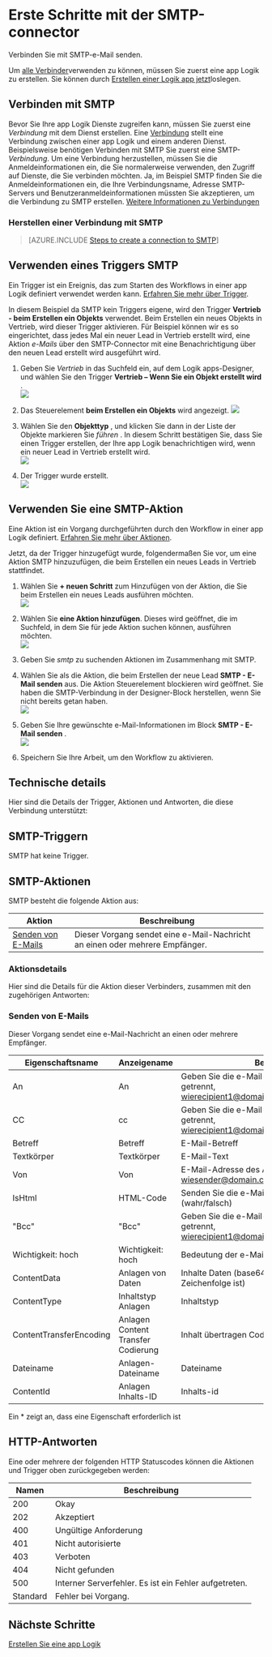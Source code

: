 <properties
pageTitle="SMTP | Microsoft Azure"
description="Erstellen Sie Logik apps mit Azure-App-Dienst an. Verbinden Sie mit SMTP-e-Mail senden."
services="logic-apps"   
documentationCenter=".net,nodejs,java"  
authors="msftman"   
manager="erikre"    
editor=""
tags="connectors" />

<tags
ms.service="app-service-logic"
ms.devlang="multiple"
ms.topic="article"
ms.tgt_pltfrm="na"
ms.workload="integration"
ms.date="07/15/2016"
ms.author="deonhe"/>

# <a name="get-started-with-the-smtp-connector"></a>Erste Schritte mit der SMTP-connector

Verbinden Sie mit SMTP-e-Mail senden.

Um [alle Verbinder](./apis-list.md)verwenden zu können, müssen Sie zuerst eine app Logik zu erstellen. Sie können durch [Erstellen einer Logik app jetzt](../app-service-logic/app-service-logic-create-a-logic-app.md)loslegen.

## <a name="connect-to-smtp"></a>Verbinden mit SMTP

Bevor Sie Ihre app Logik Dienste zugreifen kann, müssen Sie zuerst eine *Verbindung* mit dem Dienst erstellen. Eine [Verbindung](./connectors-overview.md) stellt eine Verbindung zwischen einer app Logik und einem anderen Dienst. Beispielsweise benötigen Verbinden mit SMTP Sie zuerst eine SMTP- *Verbindung*. Um eine Verbindung herzustellen, müssen Sie die Anmeldeinformationen ein, die Sie normalerweise verwenden, den Zugriff auf Dienste, die Sie verbinden möchten. Ja, im Beispiel SMTP finden Sie die Anmeldeinformationen ein, die Ihre Verbindungsname, Adresse SMTP-Servers und Benutzeranmeldeinformationen müssten Sie akzeptieren, um die Verbindung zu SMTP erstellen. [Weitere Informationen zu Verbindungen]()  

### <a name="create-a-connection-to-smtp"></a>Herstellen einer Verbindung mit SMTP

>[AZURE.INCLUDE [Steps to create a connection to SMTP](../../includes/connectors-create-api-smtp.md)]

## <a name="use-an-smtp-trigger"></a>Verwenden eines Triggers SMTP

Ein Trigger ist ein Ereignis, das zum Starten des Workflows in einer app Logik definiert verwendet werden kann. [Erfahren Sie mehr über Trigger](../app-service-logic/app-service-logic-what-are-logic-apps.md#logic-app-concepts).

In diesem Beispiel da SMTP kein Triggers eigene, wird den Trigger **Vertrieb - beim Erstellen ein Objekts** verwendet. Beim Erstellen ein neues Objekts in Vertrieb, wird dieser Trigger aktivieren. Für Beispiel können wir es so eingerichtet, dass jedes Mal ein neuer Lead in Vertrieb erstellt wird, eine Aktion *e-Mails* über den SMTP-Connector mit eine Benachrichtigung über den neuen Lead erstellt wird ausgeführt wird.

1. Geben Sie *Vertrieb* in das Suchfeld ein, auf dem Logik apps-Designer, und wählen Sie den Trigger **Vertrieb – Wenn Sie ein Objekt erstellt wird** .  
 ![](../../includes/media/connectors-create-api-salesforce/trigger-1.png)  

2. Das Steuerelement **beim Erstellen ein Objekts** wird angezeigt.
 ![](../../includes/media/connectors-create-api-salesforce/trigger-2.png)  

3. Wählen Sie den **Objekttyp** , und klicken Sie dann in der Liste der Objekte markieren Sie *führen* . In diesem Schritt bestätigen Sie, dass Sie einen Trigger erstellen, der Ihre app Logik benachrichtigen wird, wenn ein neuer Lead in Vertrieb erstellt wird.  
 ![](../../includes/media/connectors-create-api-salesforce/trigger3.png)  

4. Der Trigger wurde erstellt.  
 ![](../../includes/media/connectors-create-api-salesforce/trigger-4.png)  

## <a name="use-an-smtp-action"></a>Verwenden Sie eine SMTP-Aktion

Eine Aktion ist ein Vorgang durchgeführten durch den Workflow in einer app Logik definiert. [Erfahren Sie mehr über Aktionen](../app-service-logic/app-service-logic-what-are-logic-apps.md#logic-app-concepts).

Jetzt, da der Trigger hinzugefügt wurde, folgendermaßen Sie vor, um eine Aktion SMTP hinzuzufügen, die beim Erstellen ein neues Leads in Vertrieb stattfindet.

1. Wählen Sie **+ neuen Schritt** zum Hinzufügen von der Aktion, die Sie beim Erstellen ein neues Leads ausführen möchten.  
 ![](../../includes/media/connectors-create-api-salesforce/trigger4.png)  

2. Wählen Sie **eine Aktion hinzufügen**. Dieses wird geöffnet, die im Suchfeld, in dem Sie für jede Aktion suchen können, ausführen möchten.  
 ![](../../includes/media/connectors-create-api-smtp/using-smtp-action-2.png)  

3. Geben Sie *smtp* zu suchenden Aktionen im Zusammenhang mit SMTP.  

4. Wählen Sie als die Aktion, die beim Erstellen der neue Lead **SMTP - E-Mail senden** aus. Die Aktion Steuerelement blockieren wird geöffnet. Sie haben die SMTP-Verbindung in der Designer-Block herstellen, wenn Sie nicht bereits getan haben.  
 ![](../../includes/media/connectors-create-api-smtp/smtp-2.png)    

5. Geben Sie Ihre gewünschte e-Mail-Informationen im Block **SMTP - E-Mail senden** .  
 ![](../../includes/media/connectors-create-api-smtp/using-smtp-action-4.PNG)  

6. Speichern Sie Ihre Arbeit, um den Workflow zu aktivieren.  

## <a name="technical-details"></a>Technische details

Hier sind die Details der Trigger, Aktionen und Antworten, die diese Verbindung unterstützt:

## <a name="smtp-triggers"></a>SMTP-Triggern

SMTP hat keine Trigger. 

## <a name="smtp-actions"></a>SMTP-Aktionen

SMTP besteht die folgende Aktion aus:


|Aktion|Beschreibung|
|--- | ---|
|[Senden von E-Mails](connectors-create-api-smtp.md#send-email)|Dieser Vorgang sendet eine e-Mail-Nachricht an einen oder mehrere Empfänger.|

### <a name="action-details"></a>Aktionsdetails

Hier sind die Details für die Aktion dieser Verbinders, zusammen mit den zugehörigen Antworten:


### <a name="send-email"></a>Senden von E-Mails
Dieser Vorgang sendet eine e-Mail-Nachricht an einen oder mehrere Empfänger. 


|Eigenschaftsname| Anzeigename|Beschreibung|
| ---|---|---|
|An|An|Geben Sie die e-Mail-Adressen durch Semikolons getrennt, wierecipient1@domain.com;recipient2@domain.com|
|CC|cc|Geben Sie die e-Mail-Adressen durch Semikolons getrennt, wierecipient1@domain.com;recipient2@domain.com|
|Betreff|Betreff|E-Mail-Betreff|
|Textkörper|Textkörper|E-Mail-Text|
|Von|Von|E-Mail-Adresse des Absenders wiesender@domain.com|
|IsHtml|HTML-Code|Senden Sie die e-Mail im HTML-Format (wahr/falsch)|
|"Bcc"|"Bcc"|Geben Sie die e-Mail-Adressen durch Semikolons getrennt, wierecipient1@domain.com;recipient2@domain.com|
|Wichtigkeit: hoch|Wichtigkeit: hoch|Bedeutung der e-Mail (hoch, Normal oder niedrig)|
|ContentData|Anlagen von Daten|Inhalte Daten (base64 codierte für Streams und als-Zeichenfolge ist)|
|ContentType|Inhaltstyp Anlagen|Inhaltstyp|
|ContentTransferEncoding|Anlagen Content Transfer Codierung|Inhalt übertragen Codierung (base64 oder keiner)|
|Dateiname|Anlagen-Dateiname|Dateiname|
|ContentId|Anlagen Inhalts-ID|Inhalts-id|

Ein * zeigt an, dass eine Eigenschaft erforderlich ist


## <a name="http-responses"></a>HTTP-Antworten

Eine oder mehrere der folgenden HTTP Statuscodes können die Aktionen und Trigger oben zurückgegeben werden: 

|Namen|Beschreibung|
|---|---|
|200|Okay|
|202|Akzeptiert|
|400|Ungültige Anforderung|
|401|Nicht autorisierte|
|403|Verboten|
|404|Nicht gefunden|
|500|Interner Serverfehler. Es ist ein Fehler aufgetreten.|
|Standard|Fehler bei Vorgang.|

## <a name="next-steps"></a>Nächste Schritte
[Erstellen Sie eine app Logik](../app-service-logic/app-service-logic-create-a-logic-app.md)